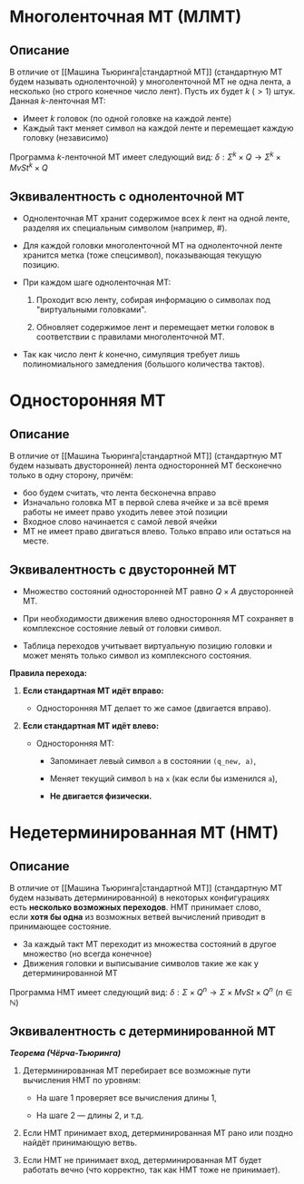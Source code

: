 # Многоленточная МТ (МЛМТ)

## Описание

В отличие от [[Машина Тьюринга|стандартной МТ]] (стандартную МТ будем называть одноленточной) у многоленточной МТ не одна лента, а несколько (но строго конечное число лент). Пусть их будет $k\ (> 1)$ штук. Данная $k$-ленточная МТ:

- Имеет $k$ головок (по одной головке на каждой ленте)
- Каждый такт меняет символ на каждой ленте и перемещает каждую головку (независимо)

Программа $k$-ленточной МТ имеет следующий вид: $\delta : \Sigma^k \times Q \rightarrow \Sigma^k \times MvSt^k \times Q$

## Эквивалентность с одноленточной МТ

- Одноленточная МТ хранит содержимое всех $k$ лент на одной ленте, разделяя их специальным символом (например, #).

- Для каждой головки многоленточной МТ на одноленточной ленте хранится метка (тоже спецсимвол), показывающая текущую позицию.

- При каждом шаге одноленточная МТ:

    1. Проходит всю ленту, собирая информацию о символах под "виртуальными головками".

    2. Обновляет содержимое лент и перемещает метки головок в соответствии с правилами многоленточной МТ.

- Так как число лент $k$ конечно, симуляция требует лишь полиномиального замедления (большого количества тактов).

# Односторонняя МТ

## Описание

В отличие от [[Машина Тьюринга|стандартной МТ]] (стандартную МТ будем называть двусторонней) лента односторонней МТ бесконечно только в одну сторону, причём:

- боо будем считать, что лента бесконечна вправо
- Изначально головка МТ в первой слева ячейке и за всё время работы не имеет право уходить левее этой позиции
- Входное слово начинается с самой левой ячейки
- МТ не имеет право двигаться влево. Только вправо или остаться на месте.

## Эквивалентность с двусторонней МТ

- Множество состояний односторонней МТ равно $Q \times A$ двусторонней МТ.

- При необходимости движения влево односторонняя МТ сохраняет в комплексное состояние левый от головки символ.

- Таблица переходов учитывает виртуальную позицию головки и может менять только символ из комплексного состояния.

**Правила перехода:**

1. **Если стандартная МТ идёт вправо:**
    
    - Односторонняя МТ делает то же самое (двигается вправо).
        
2. **Если стандартная МТ идёт влево:**
    - Односторонняя МТ:
        
        - Запоминает левый символ `a` в состоянии `(q_new, a)`,
            
        - Меняет текущий символ `b` на `x` (как если бы изменился `a`),
            
        - **Не двигается физически.**

# Недетерминированная МТ (НМТ)

## Описание

В отличие от [[Машина Тьюринга|стандартной МТ]] (стандартную МТ будем называть детерминированной) в некоторых конфигурациях есть **несколько возможных переходов**. НМТ принимает слово, если **хотя бы одна** из возможных ветвей вычислений приводит в принимающее состояние.

- За каждый такт МТ переходит из множества состояний в другое множество (но всегда конечное)
- Движения головки и выписывание символов такие же как у детерминированной МТ

Программа НМТ имеет следующий вид: $\delta : \Sigma \times Q^n \rightarrow \Sigma \times MvSt \times Q^n$ ($n \in \mathbb{N}$)

## Эквивалентность с детерминированной МТ
***Теорема (Чёрча-Тьюринга)***

1. Детерминированная МТ перебирает все возможные пути вычисления НМТ по уровням:

    - На шаге 1 проверяет все вычисления длины 1,

    - На шаге 2 — длины 2, и т.д.

2. Если НМТ принимает вход, детерминированная МТ рано или поздно найдёт принимающую ветвь.

3. Если НМТ не принимает вход, детерминированная МТ будет работать вечно (что корректно, так как НМТ тоже не принимает).

